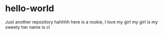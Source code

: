 # hello-world
Just another repository
hahhhh here is a rookie,
I love my girl
my girl is my sweety
her name is cl
